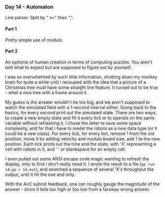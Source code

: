 ### Day 14 - Automaton

Line parser. Split by " v=" then ",".

#### Part 1

Pretty simple use of modulo.

#### Part 2

An epitome of human creation in terms of computing puzzles. You aren't told what to expect but are supposed to figure out by yourself.

I was so overwhelmed by such little information, shutting down my monkey brain for quite a while until I recouped with the idea that a picture of a Christmas tree must have some straight line feature. It turned out to be true - what a nice tree with a frame around it.

My guess is the answer wouldn't be too big, and we aren't supposed to watch the simulated field with a 1-second interval either. Going back to the basics, for every second print out the simulated state. There are two ways, to create a new empty state and fill it every tick or to operate on the same variable without refreshing it. I chose the latter to save some space complexity, and for that I have to model the robots as a new data type (or it could be a new class). For every tick, for every bot, remove 1 from the old position, move it by adding velocity and modulo board size, add 1 to the new position. Each tick prints out the time and the state, with 'X' representing a cell with robots in it, and ' ' or blankspace for an empty cell.

I even pulled out some ANSI escape code magic wanting to refresh the display, only to find I don't really need it. I wrote the result to a file (`go run 14.go > 14.out`), and searched a sequence of several 'X's throughout the output, until it hit the one and only.

With the AoC submit feedback, one can roughly gauge the magnitude of the answer - since it tells too high or too low from a faraway wrong answer.
